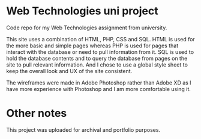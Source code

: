 # Web Technologies uni project
 Code repo for my Web Technologies assignment from university.

 This site uses a combination of HTML, PHP, CSS and SQL. HTML is used for the more basic and simple pages whereas PHP is used for pages that interact with the database or need to pull information from it.
 SQL is used to hold the database contents and to query the database from pages on the site to pull relevant information. And I chose to use a global style sheet to keep the overall look and UX of the site consistent.

 The wireframes were made in Adobe Photoshop rather than Adobe XD as I have more experience with Photoshop and I am more comfortable using it.
 # Other notes
This project was uploaded for archival and portfolio purposes.
